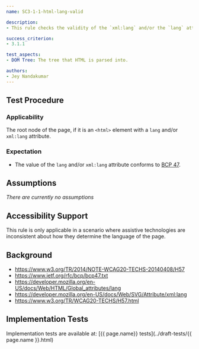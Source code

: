 ```yaml
---
name: SC3-1-1-html-lang-valid

description:
- This rule checks the validity of the `xml:lang` and/or the `lang` attribute, and that it conforms to [BCP 47](https://www.ietf.org/rfc/bcp/bcp47.txt).

success_criterion:
- 3.1.1

test_aspects:
- DOM Tree: The tree that HTML is parsed into.

authors:
- Jey Nandakumar
---
```


## Test Procedure

### Applicability

The root node of the page, if it is an `<html>` element with a `lang` and/or `xml:lang` attribute.

### Expectation

- The value of the `lang` and/or `xml:lang` attribute conforms to [BCP 47](https://www.ietf.org/rfc/bcp/bcp47.txt).

## Assumptions

*There are currently no assumptions*

## Accessibility Support

This rule is only applicable in a scenario where assistive technologies are inconsistent about how they determine the language of the page.

## Background

- https://www.w3.org/TR/2014/NOTE-WCAG20-TECHS-20140408/H57
- https://www.ietf.org/rfc/bcp/bcp47.txt
- https://developer.mozilla.org/en-US/docs/Web/HTML/Global_attributes/lang
- https://developer.mozilla.org/en-US/docs/Web/SVG/Attribute/xml:lang
- https://www.w3.org/TR/WCAG20-TECHS/H57.html

## Implementation Tests

Implementation tests are available at: [{{ page.name}} tests](../draft-tests/{{ page.name }}.html)
